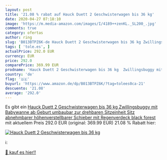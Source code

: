 ```yaml
---
layout: post
title: '21.08 % rabat auf Hauck Duett 2 Geschwisterwagen bis 36 kg'
date: 2020-04-27 07:18:10
image: 'https://m.media-amazon.com/images/I/4189++zenKL._SL200_.jpg'
comments: true
category: ofertas
author: ring
slug: 'B013BTPZ6K-de Hauck Duett 2 Geschwisterwagen bis 36 kg Zwillingsbuggy...'
tags: [ 'tole.es', ]
actualPrice: 292.0 EUR
currency: EUR
price: 292.0
comparePrice: 369.99 EUR
prodname: 'Hauck Duett 2 Geschwisterwagen bis 36 kg  Zwillingsbuggy mit Babywanne ab Geburt umbaubar zur drehbaren Sitzeinheit  Sitz abnehmbarer  höhenverstellbarer Schieber  mit Regenverdeck  black forest'
country: 'de'
flag: '🇩🇪'
buyurl: 'https://www.amazon.de/dp/B013BTPZ6K/?tag=tolees0ca-21'
descuento: '21.08'
average: '292.0'
---
```


Es gibt ein [Hauck Duett 2 Geschwisterwagen bis 36 kg  Zwillingsbuggy mit Babywanne ab Geburt umbaubar zur drehbaren Sitzeinheit  Sitz abnehmbarer  höhenverstellbarer Schieber  mit Regenverdeck  black forest](https://www.amazon.de/dp/B013BTPZ6K/?tag=tolees0ca-21) mit aktuellem Preis 292.0 EUR (original: 369.99 EUR) 21.08 % Rabatt hier:

[![Hauck Duett 2 Geschwisterwagen bis 36 kg](https://m.media-amazon.com/images/I/4189++zenKL._SL200_.jpg)](https://www.amazon.de/dp/B013BTPZ6K/?tag=tolees0ca-21)

ℹ️:


[🛒 kauf es hier!!](https://www.amazon.de/dp/B013BTPZ6K/?tag=tolees0ca-21)

